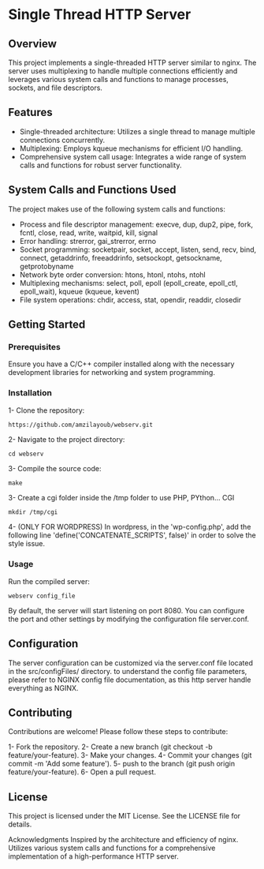 # Single Thread HTTP Server
## Overview
This project implements a single-threaded HTTP server similar to nginx. The server uses multiplexing to handle multiple connections efficiently and leverages various system calls and functions to manage processes, sockets, and file descriptors.

## Features
- Single-threaded architecture: Utilizes a single thread to manage multiple connections concurrently.
- Multiplexing: Employs kqueue mechanisms for efficient I/O handling.
- Comprehensive system call usage: Integrates a wide range of system calls and functions for robust server functionality.

## System Calls and Functions Used
The project makes use of the following system calls and functions:

- Process and file descriptor management: execve, dup, dup2, pipe, fork, fcntl, close, read, write, waitpid, kill, signal
- Error handling: strerror, gai_strerror, errno
- Socket programming: socketpair, socket, accept, listen, send, recv, bind, connect, getaddrinfo, freeaddrinfo, setsockopt, getsockname, getprotobyname
- Network byte order conversion: htons, htonl, ntohs, ntohl
- Multiplexing mechanisms: select, poll, epoll (epoll_create, epoll_ctl, epoll_wait), kqueue (kqueue, kevent)
- File system operations: chdir, access, stat, opendir, readdir, closedir

## Getting Started
### Prerequisites
Ensure you have a C/C++ compiler installed along with the necessary development libraries for networking and system programming.
### Installation
1- Clone the repository:
```sh
https://github.com/amzilayoub/webserv.git
```
2- Navigate to the project directory:
```
cd webserv
```
3- Compile the source code:
```
make
```
3- Create a cgi folder inside the /tmp folder to use PHP, PYthon... CGI
```
mkdir /tmp/cgi
```
4- (ONLY FOR WORDPRESS) In wordpress, in the 'wp-config.php', add the following line 'define('CONCATENATE_SCRIPTS', false)' in order to solve the style issue.

### Usage
Run the compiled server:
```
webserv config_file
```
By default, the server will start listening on port 8080. You can configure the port and other settings by modifying the configuration file server.conf.

## Configuration
The server configuration can be customized via the server.conf file located in the src/configFiles/ directory. to understand the config file parameters, please refer to NGINX config file documentation, as this http server handle everything as NGINX.

## Contributing
Contributions are welcome! Please follow these steps to contribute:

1- Fork the repository.
2- Create a new branch (git checkout -b feature/your-feature).
3- Make your changes.
4- Commit your changes (git commit -m 'Add some feature').
5- push to the branch (git push origin feature/your-feature).
6- Open a pull request.
## License
This project is licensed under the MIT License. See the LICENSE file for details.

Acknowledgments
Inspired by the architecture and efficiency of nginx.
Utilizes various system calls and functions for a comprehensive implementation of a high-performance HTTP server.
